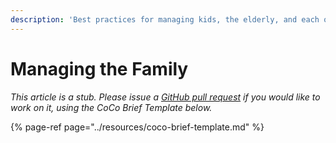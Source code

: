 ```yaml
---
description: 'Best practices for managing kids, the elderly, and each other.'
---
```


# Managing the Family

_This article is a stub. Please issue a_ [_GitHub pull request_](https://github.com/mediashower/coco) _if you would like to work on it, using the CoCo Brief Template below._

{% page-ref page="../resources/coco-brief-template.md" %}



